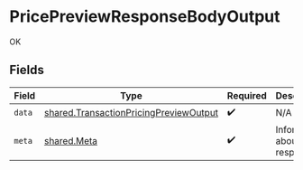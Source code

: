 # PricePreviewResponseBodyOutput

OK


## Fields

| Field                                                                                                   | Type                                                                                                    | Required                                                                                                | Description                                                                                             |
| ------------------------------------------------------------------------------------------------------- | ------------------------------------------------------------------------------------------------------- | ------------------------------------------------------------------------------------------------------- | ------------------------------------------------------------------------------------------------------- |
| `data`                                                                                                  | [shared.TransactionPricingPreviewOutput](../../../sdk/models/shared/transactionpricingpreviewoutput.md) | :heavy_check_mark:                                                                                      | N/A                                                                                                     |
| `meta`                                                                                                  | [shared.Meta](../../../sdk/models/shared/meta.md)                                                       | :heavy_check_mark:                                                                                      | Information about this response.                                                                        |